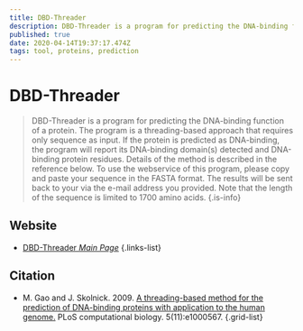 ```yaml
---
title: DBD-Threader
description: DBD-Threader is a program for predicting the DNA-binding function of a protein.
published: true
date: 2020-04-14T19:37:17.474Z
tags: tool, proteins, prediction
---
```


# DBD-Threader

> DBD-Threader is a program for predicting the DNA-binding function of a protein. The program is a threading-based approach that requires only sequence as input. If the protein is predicted as DNA-binding, the program will report its DNA-binding domain(s) detected and DNA-binding protein residues. Details of the method is described in the reference below.
&NewLine;
To use the webservice of this program, please copy and paste your sequence in the FASTA format. The results will be sent back to your via the e-mail address you provided. Note that the length of the sequence is limited to 1700 amino acids.
{.is-info}



## Website

- [DBD-Threader *Main Page*](http://pwp.gatech.edu/cssb/dbd-threader/)
{.links-list}

## Citation

- M. Gao and J. Skolnick. 2009. [A threading-based method for the prediction of DNA-binding proteins with application to the human genome.](https://www.ncbi.nlm.nih.gov/pmc/articles/PMC2770119/) PLoS computational biology. 5(11):e1000567.
{.grid-list}